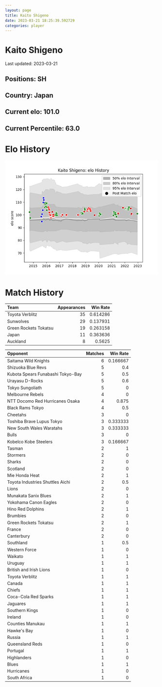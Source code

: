 ```yaml
---  
layout: page  
title: Kaito Shigeno  
date: 2023-03-21 18:25:39.592729  
categories: player  
---
```

# Kaito Shigeno


Last updated: 2023-03-21
## Positions: SH

## Country: Japan

## Current elo: 101.0

## Current Percentile: 63.0

# Elo History


![elo history](history_KaitoShigeno.png)
# Match History


| Team                  |   Appearances |   Win Rate |
|:----------------------|--------------:|-----------:|
| Toyota Verblitz       |            35 |   0.614286 |
| Sunwolves             |            29 |   0.137931 |
| Green Rockets Tokatsu |            19 |   0.263158 |
| Japan                 |            11 |   0.363636 |
| Auckland              |             8 |   0.5625   |

| Opponent                          |   Matches |   Win Rate |
|:----------------------------------|----------:|-----------:|
| Saitama Wild Knights              |         6 |   0.166667 |
| Shizuoka Blue Revs                |         5 |   0.4      |
| Kubota Spears Funabashi Tokyo-Bay |         5 |   0.5      |
| Urayasu D-Rocks                   |         5 |   0.6      |
| Tokyo Sungoliath                  |         5 |   0        |
| Melbourne Rebels                  |         4 |   0        |
| NTT Docomo Red Hurricanes Osaka   |         4 |   0.875    |
| Black Rams Tokyo                  |         4 |   0.5      |
| Cheetahs                          |         3 |   0        |
| Toshiba Brave Lupus Tokyo         |         3 |   0.333333 |
| New South Wales Waratahs          |         3 |   0.333333 |
| Bulls                             |         3 |   0        |
| Kobelco Kobe Steelers             |         3 |   0.166667 |
| Tasman                            |         2 |   1        |
| Stormers                          |         2 |   0        |
| Sharks                            |         2 |   0        |
| Scotland                          |         2 |   0        |
| Mie Honda Heat                    |         2 |   1        |
| Toyota Industries Shuttles Aichi  |         2 |   0.5      |
| Lions                             |         2 |   0        |
| Munakata Sanix Blues              |         2 |   1        |
| Yokohama Canon Eagles             |         2 |   0        |
| Hino Red Dolphins                 |         2 |   1        |
| Brumbies                          |         2 |   0        |
| Green Rockets Tokatsu             |         2 |   1        |
| France                            |         2 |   0        |
| Canterbury                        |         2 |   0        |
| Southland                         |         1 |   0.5      |
| Western Force                     |         1 |   0        |
| Waikato                           |         1 |   1        |
| Uruguay                           |         1 |   1        |
| British and Irish Lions           |         1 |   0        |
| Toyota Verblitz                   |         1 |   1        |
| Canada                            |         1 |   1        |
| Chiefs                            |         1 |   1        |
| Coca-Cola Red Sparks              |         1 |   1        |
| Jaguares                          |         1 |   1        |
| Southern Kings                    |         1 |   0        |
| Ireland                           |         1 |   0        |
| Counties Manukau                  |         1 |   1        |
| Hawke's Bay                       |         1 |   0        |
| Russia                            |         1 |   1        |
| Queensland Reds                   |         1 |   0        |
| Portugal                          |         1 |   1        |
| Highlanders                       |         1 |   0        |
| Blues                             |         1 |   1        |
| Hurricanes                        |         1 |   0        |
| South Africa                      |         1 |   0        |